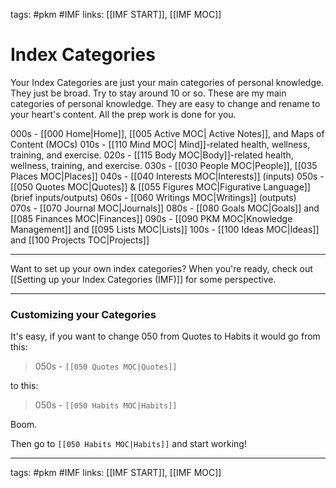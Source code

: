 
tags: #pkm #IMF
links: [[IMF START]], [[IMF MOC]]

# Index Categories
Your Index Categories are just your main categories of personal knowledge. They just be broad. Try to stay around 10 or so. These are my main categories of personal knowledge. They are easy to change and rename to your heart's content. All the prep work is done for you. 

000s - [[000 Home|Home]], [[005 Active MOC| Active Notes]], and Maps of Content (MOCs)
010s - [[110 Mind MOC| Mind]]-related health, wellness, training, and exercise.
020s - [[115 Body MOC|Body]]-related health, wellness, training, and exercise.
030s - [[030 People MOC|People]], [[035 Places MOC|Places]]
040s - [[040 Interests MOC|Interests]] (inputs)
050s - [[050 Quotes MOC|Quotes]] & [[055 Figures MOC|Figurative Language]] (brief inputs/outputs)
060s - [[060 Writings MOC|Writings]] (outputs)     
070s -  [[070 Journal MOC|Journals]]
080s - [[080 Goals MOC|Goals]] and [[085 Finances MOC|Finances]]
090s - [[090 PKM MOC|Knowledge Management]] and [[095 Lists MOC|Lists]]
100s - [[100 Ideas MOC|Ideas]] and [[100 Projects TOC|Projects]]

---
Want to set up your own index categories? When you're ready, check out [[Setting up your Index Categories (IMF)]] for some perspective.

___
### Customizing your Categories
It's easy, if you want to change 050 from Quotes to Habits it would go from this:

> 050s - `[[050 Quotes MOC|Quotes]]`

to this:

> 050s - `[[050 Habits MOC|Habits]]`

Boom.

Then go to  `[[050 Habits MOC|Habits]]` and start working!

---
tags: #pkm #IMF
links: [[IMF START]], [[IMF MOC]]
